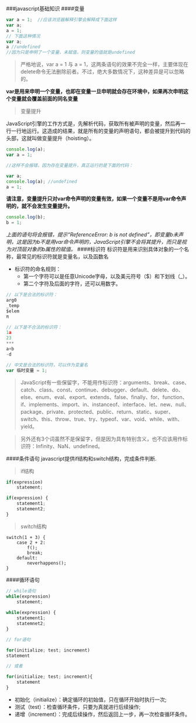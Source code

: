 ###javascript基础知识
####变量
```javascript
var a = 1;	//应该浏览器解释引擎会解释成下面这样
var a;
a = 1;
// 下面这种情况
var a;
a //undefined
//因为只是申明了一个变量，未赋值，则变量的值就是undefined
```
>严格地说，var a = 1 与 a = 1，这两条语句的效果不完全一样，主要体现在delete命令无法删除前者。不过，绝大多数情况下，这种差异是可以忽略的。

**var是用来申明一个变量，也即在变量一旦申明就会存在环境中，如果再次申明这个变量就会覆盖前面的同名变量**

>变量提升

JavaScript引擎的工作方式是，先解析代码，获取所有被声明的变量，然后再一行一行地运行。这造成的结果，就是所有的变量的声明语句，都会被提升到代码的头部，这就叫做变量提升（hoisting）。
```javascript
console.log(a);
var a = 1;

//这样不会报错，因为存在变量提升，真正运行的是下面的代码：

var a;
console.log(a);	//undefined
a = 1;
```
**请注意，变量提升只对var命令声明的变量有效，如果一个变量不是用var命令声明的，就不会发生变量提升。**
```javascript
console.log(b);
b = 1;
```
*上面的语句将会报错，提示“ReferenceError: b is not defined”，即变量b未声明，这是因为b不是用var命令声明的，JavaScript引擎不会将其提升，而只是视为对顶层对象的b属性的赋值。*
####标识符
标识符是用来识别具体对象的一个名称，最常见的标识符就是变量名，以及函数名

* 标识符的命名规则：
	* 第一个字符可以是任意Unicode字母，以及美元符号（$）和下划线（_）。
	* 第二个字符及后面的字符，还可以用数字。

```javascript
// 以下是合法的标识符：
arg0
_temp
$elem
π

// 以下是不合法的标识符：
1a
23
***
a+b
-d

// 中文是合法的标识符，可以作为变量名
var 临时变量 = 1;
```
>JavaScript有一些保留字，不能用作标识符：arguments、break、case、catch、class、const、continue、debugger、default、delete、do、else、enum、eval、export、extends、false、finally、for、function、if、implements、import、in、instanceof、interface、let、new、null、package、private、protected、public、return、static、super、switch、this、throw、true、try、typeof、var、void、while、with、yield。

>另外还有3个词虽然不是保留字，但是因为具有特别含义，也不应该用作标识符：Infinity、NaN、undefined。

####条件语句
javascript提供if结构和switch结构，完成条件判断.
>if结构

```javascript
if(expression)
	statement;

if(expression) {
	statement1;
	statement2;
}
```
>switch结构
```javscript
switch(1 + 3) {
    case 2 + 2:
        f();
        break;
    default:
        neverhappens();
}
```

####循环语句
```javascript
// while语句
while(expression)
    statement;
   
while(expression) {
    statement1;
    statemnet2;
}

// for语句

for(initialize; test; increment)
statement

// 或者

for(initialize; test; increment){
    statement
}
```
* 初始化（initialize）：确定循环的初始值，只在循环开始时执行一次;
* 测试（test）：检查循环条件，只要为真就进行后续操作;
* 递增（increment）：完成后续操作，然后返回上一步，再一次检查循环条件。


